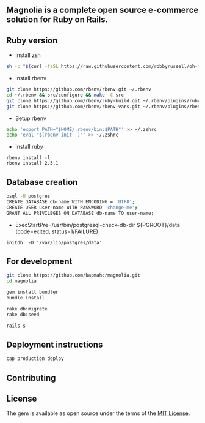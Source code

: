 Magnolia is a complete open source e-commerce solution for Ruby on Rails.
---

## Ruby version
* Install zsh
```bash
sh -c "$(curl -fsSL https://raw.githubusercontent.com/robbyrussell/oh-my-zsh/master/tools/install.sh)"
```

* Install rbenv
```bash
git clone https://github.com/rbenv/rbenv.git ~/.rbenv
cd ~/.rbenv && src/configure && make -C src
git clone https://github.com/rbenv/ruby-build.git ~/.rbenv/plugins/ruby-build
git clone https://github.com/rbenv/rbenv-vars.git ~/.rbenv/plugins/rbenv-vars
```

* Setup rbenv
```bash
echo 'export PATH="$HOME/.rbenv/bin:$PATH"' >> ~/.zshrc
echo 'eval "$(rbenv init -)"' >> ~/.zshrc
```

* Install ruby
```
rbenv install -l
rbenv install 2.3.1
```

## Database creation
```bash
psql -U postgres
CREATE DATABASE db-name WITH ENCODING = 'UTF8';
CREATE USER user-name WITH PASSWORD 'change-me';
GRANT ALL PRIVILEGES ON DATABASE db-name TO user-name;
```

* ExecStartPre=/usr/bin/postgresql-check-db-dir ${PGROOT}/data (code=exited, status=1/FAILURE)

```
initdb  -D '/var/lib/postgres/data'
```

## For development
```bash
git clone https://github.com/kapmahc/magnolia.git
cd magnolia

gem install bundler
bundle install

rake db:migrate
rake db:seed

rails s
```

## Deployment instructions

```bash
cap production deploy
```

## Contributing

## License
The gem is available as open source under the terms of the [MIT License](http://opensource.org/licenses/MIT).
